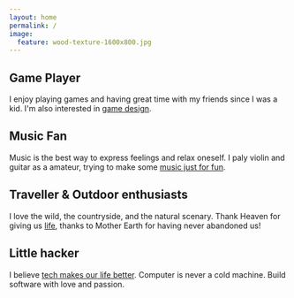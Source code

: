 ```yaml
---
layout: home
permalink: /
image:
  feature: wood-texture-1600x800.jpg
---
```


<div class="tiles">

<div class="tile">
  <h2 class="post-title">Game Player</h2>
  <p class="post-excerpt">I enjoy playing games and having great time with my friends since I was a kid. I'm also interested in <a class="post-title" href="#">game design</a>.</p>
</div><!-- /.tile -->

<div class="tile">
  <h2 class="post-title">Music Fan</h2>
  <p class="post-excerpt">Music is the best way to express feelings and relax oneself. I paly violin and guitar as a amateur, trying to make some <a class="post-title" href="#">music just for fun</a>.</p>
</div><!-- /.tile -->

<div class="tile">
  <h2 class="post-title">Traveller & Outdoor enthusiasts</h2>
  <p class="post-excerpt">I love the wild, the countryside, and the natural scenary. Thank Heaven for giving us <a class="post-title" href="#">life</a>, thanks to Mother Earth for having never abandoned us!</p>
</div><!-- /.tile -->

<div class="tile">
  <h2 class="post-title">Little hacker</h2>
  <p class="post-excerpt">I believe <a class="post-title" href="#">tech makes our life better</a>. Computer is never a cold machine. Build software with love and passion. </p>
</div><!-- /.tile -->

</div><!-- /.tiles -->
